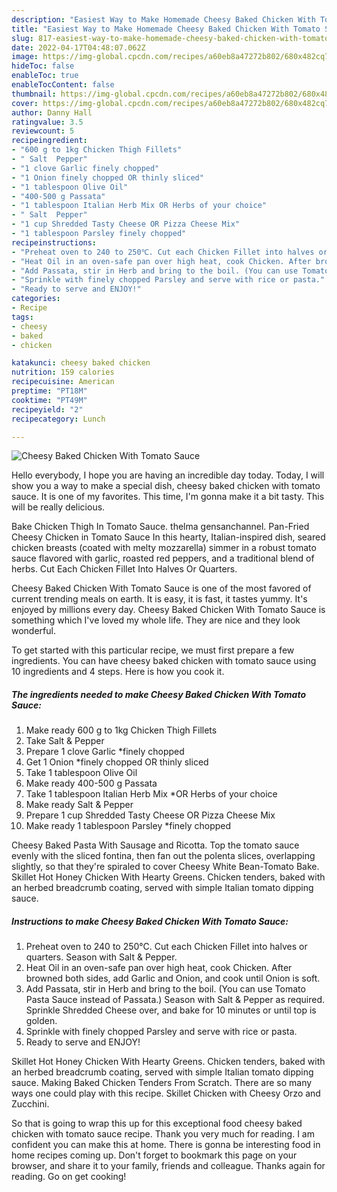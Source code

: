 ```yaml
---
description: "Easiest Way to Make Homemade Cheesy Baked Chicken With Tomato Sauce"
title: "Easiest Way to Make Homemade Cheesy Baked Chicken With Tomato Sauce"
slug: 817-easiest-way-to-make-homemade-cheesy-baked-chicken-with-tomato-sauce
date: 2022-04-17T04:48:07.062Z
image: https://img-global.cpcdn.com/recipes/a60eb8a47272b802/680x482cq70/cheesy-baked-chicken-with-tomato-sauce-recipe-main-photo.jpg
hideToc: false
enableToc: true
enableTocContent: false
thumbnail: https://img-global.cpcdn.com/recipes/a60eb8a47272b802/680x482cq70/cheesy-baked-chicken-with-tomato-sauce-recipe-main-photo.jpg
cover: https://img-global.cpcdn.com/recipes/a60eb8a47272b802/680x482cq70/cheesy-baked-chicken-with-tomato-sauce-recipe-main-photo.jpg
author: Danny Hall
ratingvalue: 3.5
reviewcount: 5
recipeingredient:
- "600 g to 1kg Chicken Thigh Fillets"
- " Salt  Pepper"
- "1 clove Garlic finely chopped"
- "1 Onion finely chopped OR thinly sliced"
- "1 tablespoon Olive Oil"
- "400-500 g Passata"
- "1 tablespoon Italian Herb Mix OR Herbs of your choice"
- " Salt  Pepper"
- "1 cup Shredded Tasty Cheese OR Pizza Cheese Mix"
- "1 tablespoon Parsley finely chopped"
recipeinstructions:
- "Preheat oven to 240 to 250℃. Cut each Chicken Fillet into halves or quarters. Season with Salt &amp; Pepper."
- "Heat Oil in an oven-safe pan over high heat, cook Chicken. After browned both sides, add Garlic and Onion, and cook until Onion is soft."
- "Add Passata, stir in Herb and bring to the boil. (You can use Tomato Pasta Sauce instead of Passata.) Season with Salt &amp; Pepper as required. Sprinkle Shredded Cheese over, and bake for 10 minutes or until top is golden."
- "Sprinkle with finely chopped Parsley and serve with rice or pasta."
- "Ready to serve and ENJOY!"
categories:
- Recipe
tags:
- cheesy
- baked
- chicken

katakunci: cheesy baked chicken 
nutrition: 159 calories
recipecuisine: American
preptime: "PT18M"
cooktime: "PT49M"
recipeyield: "2"
recipecategory: Lunch

---
```



![Cheesy Baked Chicken With Tomato Sauce](https://img-global.cpcdn.com/recipes/a60eb8a47272b802/680x482cq70/cheesy-baked-chicken-with-tomato-sauce-recipe-main-photo.jpg)

Hello everybody, I hope you are having an incredible day today. Today, I will show you a way to make a special dish, cheesy baked chicken with tomato sauce. It is one of my favorites. This time, I'm gonna make it a bit tasty. This will be really delicious.

Bake Chicken Thigh In Tomato Sauce. thelma gensanchannel. Pan-Fried Cheesy Chicken in Tomato Sauce In this hearty, Italian-inspired dish, seared chicken breasts (coated with melty mozzarella) simmer in a robust tomato sauce flavored with garlic, roasted red peppers, and a traditional blend of herbs. Cut Each Chicken Fillet Into Halves Or Quarters.

Cheesy Baked Chicken With Tomato Sauce is one of the most favored of current trending meals on earth. It is easy, it is fast, it tastes yummy. It's enjoyed by millions every day. Cheesy Baked Chicken With Tomato Sauce is something which I've loved my whole life. They are nice and they look wonderful.


To get started with this particular recipe, we must first prepare a few ingredients. You can have cheesy baked chicken with tomato sauce using 10 ingredients and 4 steps. Here is how you cook it.

<!--inarticleads1-->

##### The ingredients needed to make Cheesy Baked Chicken With Tomato Sauce:

1. Make ready 600 g to 1kg Chicken Thigh Fillets
1. Take  Salt &amp; Pepper
1. Prepare 1 clove Garlic *finely chopped
1. Get 1 Onion *finely chopped OR thinly sliced
1. Take 1 tablespoon Olive Oil
1. Make ready 400-500 g Passata
1. Take 1 tablespoon Italian Herb Mix *OR Herbs of your choice
1. Make ready  Salt &amp; Pepper
1. Prepare 1 cup Shredded Tasty Cheese OR Pizza Cheese Mix
1. Make ready 1 tablespoon Parsley *finely chopped


Cheesy Baked Pasta With Sausage and Ricotta. Top the tomato sauce evenly with the sliced fontina, then fan out the polenta slices, overlapping slightly, so that they&#39;re spiraled to cover Cheesy White Bean-Tomato Bake. Skillet Hot Honey Chicken With Hearty Greens. Chicken tenders, baked with an herbed breadcrumb coating, served with simple Italian tomato dipping sauce. 

<!--inarticleads2-->

##### Instructions to make Cheesy Baked Chicken With Tomato Sauce:

1. Preheat oven to 240 to 250℃. Cut each Chicken Fillet into halves or quarters. Season with Salt &amp; Pepper.
1. Heat Oil in an oven-safe pan over high heat, cook Chicken. After browned both sides, add Garlic and Onion, and cook until Onion is soft.
1. Add Passata, stir in Herb and bring to the boil. (You can use Tomato Pasta Sauce instead of Passata.) Season with Salt &amp; Pepper as required. Sprinkle Shredded Cheese over, and bake for 10 minutes or until top is golden.
1. Sprinkle with finely chopped Parsley and serve with rice or pasta.
1. Ready to serve and ENJOY!

Skillet Hot Honey Chicken With Hearty Greens. Chicken tenders, baked with an herbed breadcrumb coating, served with simple Italian tomato dipping sauce. Making Baked Chicken Tenders From Scratch. There are so many ways one could play with this recipe. Skillet Chicken with Cheesy Orzo and Zucchini. 

So that is going to wrap this up for this exceptional food cheesy baked chicken with tomato sauce recipe. Thank you very much for reading. I am confident you can make this at home. There is gonna be interesting food in home recipes coming up. Don't forget to bookmark this page on your browser, and share it to your family, friends and colleague. Thanks again for reading. Go on get cooking!
